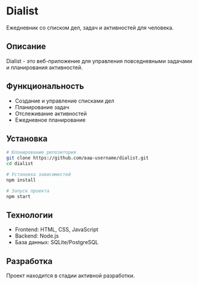 # Dialist

Ежедневник со списком дел, задач и активностей для человека.

## Описание

Dialist - это веб-приложение для управления повседневными задачами и планирования активностей.

## Функциональность

- Создание и управление списками дел
- Планирование задач
- Отслеживание активностей
- Ежедневное планирование

## Установка

```bash
# Клонирование репозитория
git clone https://github.com/ваш-username/dialist.git
cd dialist

# Установка зависимостей
npm install

# Запуск проекта
npm start
```

## Технологии

- Frontend: HTML, CSS, JavaScript
- Backend: Node.js
- База данных: SQLite/PostgreSQL

## Разработка

Проект находится в стадии активной разработки.